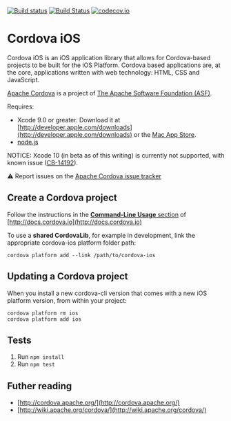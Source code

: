 <!--
#
# Licensed to the Apache Software Foundation (ASF) under one
# or more contributor license agreements.  See the NOTICE file
# distributed with this work for additional information
# regarding copyright ownership.  The ASF licenses this file
# to you under the Apache License, Version 2.0 (the
# "License"); you may not use this file except in compliance
# with the License.  You may obtain a copy of the License at
#
# http://www.apache.org/licenses/LICENSE-2.0
#
# Unless required by applicable law or agreed to in writing,
# software distributed under the License is distributed on an
# "AS IS" BASIS, WITHOUT WARRANTIES OR CONDITIONS OF ANY
#  KIND, either express or implied.  See the License for the
# specific language governing permissions and limitations
# under the License.
#
-->

[![Build status](https://ci.appveyor.com/api/projects/status/github/apache/cordova-ios?branch=master)](https://ci.appveyor.com/project/Humbedooh/cordova-ios)
[![Build Status](https://travis-ci.org/apache/cordova-ios.svg?branch=master)](https://travis-ci.org/apache/cordova-ios)
[![codecov.io](https://codecov.io/github/apache/cordova-ios/coverage.svg?branch=master)](https://codecov.io/github/apache/cordova-ios?branch=master)

Cordova iOS
=============================================================
Cordova iOS is an iOS application library that allows for Cordova-based projects to be built for the iOS Platform. Cordova based applications are, at the core, applications written with web technology: HTML, CSS and JavaScript.

<a href="http://cordova.apache.org">Apache Cordova</a> is a project of <a href="http://apache.org">The Apache Software Foundation (ASF)</a>.

Requires:

* Xcode 9.0 or greater. Download it at [http://developer.apple.com/downloads](http://developer.apple.com/downloads) or the [Mac App Store](http://itunes.apple.com/us/app/xcode/id497799835?mt=12).
* [node.js](https://nodejs.org)

NOTICE: Xcode 10 (in beta as of this writing) is currently not supported,
with known issue ([CB-14192](https://issues.apache.org/jira/browse/CB-14192)).

:warning: Report issues on the [Apache Cordova issue tracker](https://issues.apache.org/jira/issues/?jql=project%20%3D%20CB%20AND%20status%20in%20%28Open%2C%20%22In%20Progress%22%2C%20Reopened%29%20AND%20resolution%20%3D%20Unresolved%20AND%20component%20%3D%20%22iOS%22%20ORDER%20BY%20priority%20DESC%2C%20summary%20ASC%2C%20updatedDate%20DESC)

Create a Cordova project
-------------------------------------------------------------

Follow the instructions in the [**Command-Line Usage** section](http://cordova.apache.org/docs/en/edge/guide_cli_index.md.html#The%20Command-line%20Interface) of [http://docs.cordova.io](http://docs.cordova.io)

To use a **shared CordovaLib**, for example in development, link the appropriate cordova-ios platform folder path:

    cordova platform add --link /path/to/cordova-ios

Updating a Cordova project
-------------------------------------------------------------

When you install a new cordova-cli version that comes with a new iOS platform version, from within your project:

    cordova platform rm ios
    cordova platform add ios

Tests
--------------------------------------------------------------------

1. Run `npm install`
2. Run `npm test`

Futher reading
-----
* [http://cordova.apache.org/](http://cordova.apache.org/)
* [http://wiki.apache.org/cordova/](http://wiki.apache.org/cordova/)
